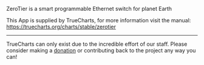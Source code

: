 ZeroTier is a smart programmable Ethernet switch for planet Earth

This App is supplied by TrueCharts, for more information visit the manual: https://truecharts.org/charts/stable/zerotier

---

TrueCharts can only exist due to the incredible effort of our staff.
Please consider making a [donation](https://truecharts.org/docs/about/sponsor) or contributing back to the project any way you can!
